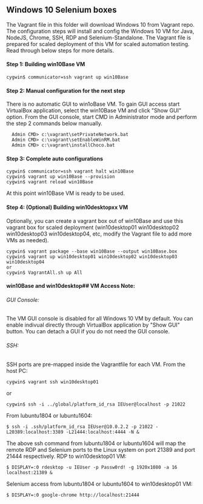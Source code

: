 ## Windows 10 Selenium boxes
The Vagrant file in this folder will download Windows 10 from Vagrant repo. The configuration steps will install and config the Windows 10 VM for Java, NodeJS, Chrome, SSH, RDP and Selenium-Standalone.
The Vagrant file is prepared for scaled deployment of this VM for scaled automation testing.
Read through below steps for more details.

#### Step 1: Building win10Base VM
```
cygwin$ communicator=ssh vagrant up win10Base
```

#### Step 2: Manual configuration for the next step 
There is no automatic GUI to win1oBase VM. To gain GUI access start VirtualBox application, select the win10Base VM and click "Show GUI" option.
From the GUI console, start CMD in Administrator mode and perform the step 2 commands below manually.
```
  Admin CMD> c:\vagrant\setPrivateNetwork.bat
  Admin CMD> c:\vagrant\setEnableWinRM.bat
  Admin CMD> c:\vagrant\installChoco.bat
```

#### Step 3: Complete auto configurations
```
cygwin$ communicator=ssh vagrant halt win10Base
cygwin$ vagrant up win10Base --provision
cygwin$ vagrant reload win10Base
```
At this point win10Base VM is ready to be used.

#### Step 4: (Optional) Building win10desktopxx VM
Optionally, you can create a vagrant box out of win10Base and use this vagrant box for scaled deployment (win10desktop01 win10desktop02 win10desktop03 win10desktop04, etc, modify the Vagrant file to add more VMs as needed).
```
cygwin$ vagrant package --base win10Base --output win10Base.box
cygwin$ vagrant up win10desktop01 win10desktop02 win10desktop03 win10desktop04
or
cygwin$ VagrantAll.sh up All
```

#### win10Base and win10desktop## VM Access Note:
###### GUI Console:
The VM GUI console is disabled for all Windows 10 VM by default. You can enable indivual directly through VirtualBox application by "Show GUI" button. You can detach a GUI if you do not need the GUI console.
###### SSH:
SSH ports are pre-mapped inside the Vagrantfile for each VM.
From the host PC:
```
cygwin$ vagrant ssh win10desktop01
```
or
```
cygwin$ ssh -i ../global/platform_id_rsa IEUser@localhost -p 21022
```
From lubuntu1804 or lubuntu1604:
```
$ ssh -i .ssh/platform_id_rsa IEUser@10.0.2.2 -p 21022 -L20389:localhost:3389 -L21444:localhost:4444 -N &
```
The above ssh command from lubuntu1804 or lubuntu1604 will map the remote RDP and Selenium ports to the Linux system on port 21389 and port 21444 respectively.
RDP to win10desktop01 VM:
```
$ DISPLAY=:0 rdesktop -u IEUser -p Passw0rd! -g 1920x1080 -a 16 localhost:21389 &
```
Selenium access from lubuntu1804 or lubuntu1604 to win10desktop01 VM:
```
$ DISPLAY=:0 google-chrome http://localhost:21444
```
